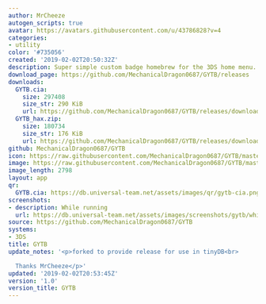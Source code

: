 ```yaml
---
author: MrCheeze
autogen_scripts: true
avatar: https://avatars.githubusercontent.com/u/43786828?v=4
categories:
- utility
color: '#735056'
created: '2019-02-02T20:50:32Z'
description: Super simple custom badge homebrew for the 3DS home menu.
download_page: https://github.com/MechanicalDragon0687/GYTB/releases
downloads:
  GYTB.cia:
    size: 297408
    size_str: 290 KiB
    url: https://github.com/MechanicalDragon0687/GYTB/releases/download/1.0/GYTB.cia
  GYTB_hax.zip:
    size: 180734
    size_str: 176 KiB
    url: https://github.com/MechanicalDragon0687/GYTB/releases/download/1.0/GYTB_hax.zip
github: MechanicalDragon0687/GYTB
icon: https://raw.githubusercontent.com/MechanicalDragon0687/GYTB/master/resources/icon.png
image: https://raw.githubusercontent.com/MechanicalDragon0687/GYTB/master/resources/banner.png
image_length: 2798
layout: app
qr:
  GYTB.cia: https://db.universal-team.net/assets/images/qr/gytb-cia.png
screenshots:
- description: While running
  url: https://db.universal-team.net/assets/images/screenshots/gytb/while-running.png
source: https://github.com/MechanicalDragon0687/GYTB
systems:
- 3DS
title: GYTB
update_notes: '<p>forked to provide release for use in tinyDB<br>

  Thanks MrCheeze</p>'
updated: '2019-02-02T20:53:45Z'
version: '1.0'
version_title: GYTB
---
```

